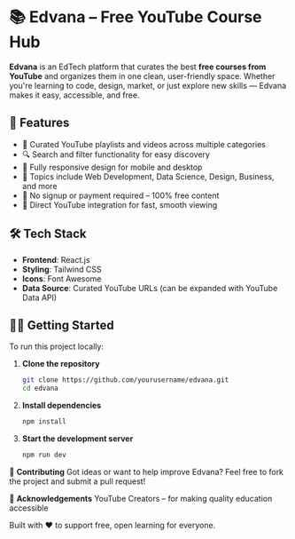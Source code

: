 # 📚 **Edvana – Free YouTube Course Hub**

**Edvana** is an EdTech platform that curates the best **free courses from YouTube** and organizes them in one clean, user-friendly space. Whether you're learning to code, design, market, or just explore new skills — Edvana makes it easy, accessible, and free.

## 🌟 **Features**

- 🎥 Curated YouTube playlists and videos across multiple categories
- 🔍 Search and filter functionality for easy discovery
- 📱 Fully responsive design for mobile and desktop
- 🧠 Topics include Web Development, Data Science, Design, Business, and more
- 💯 No signup or payment required – 100% free content
- 🔗 Direct YouTube integration for fast, smooth viewing


## 🛠️ **Tech Stack**

- **Frontend**: React.js
- **Styling**: Tailwind CSS
- **Icons**: Font Awesome
- **Data Source**: Curated YouTube URLs (can be expanded with YouTube Data API)
  

## 🧑‍💻 **Getting Started**

To run this project locally:

1. **Clone the repository**
   ```bash
   git clone https://github.com/yourusername/edvana.git
   cd edvana
   ```
2. **Install dependencies**
   ```bash
   npm install
   ```
3. **Start the development server**
   ```bash
   npm run dev
   ```


🌱 **Contributing**
Got ideas or want to help improve Edvana?
Feel free to fork the project and submit a pull request!


🙌 **Acknowledgements**
YouTube Creators – for making quality education accessible


Built with ❤️ to support free, open learning for everyone.
